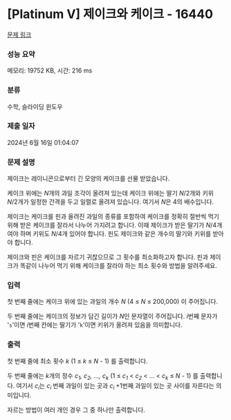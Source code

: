 # [Platinum V] 제이크와 케이크 - 16440 

[문제 링크](https://www.acmicpc.net/problem/16440) 

### 성능 요약

메모리: 19752 KB, 시간: 216 ms

### 분류

수학, 슬라이딩 윈도우

### 제출 일자

2024년 6월 16일 01:04:07

### 문제 설명

<p>제이크는 레이니콘으로부터 긴 모양의 케이크를 선물 받았습니다. </p>

<p>케이크 위에는 <em>N</em>개의 과일 조각이 올려져 있는데 케이크 위에는 딸기 <em>N</em>/2개와 키위 <em>N</em>/2개가 일정한 간격을 두고 일렬로 올려져 있습니다. 여기서 <em>N</em>은 4의 배수입니다.</p>

<p>제이크는 케이크를 핀과 올려진 과일의 종류를 포함하여 케이크를 정확히 절반씩 먹기 위해 받은 케이크를 잘라서 나누어 가지려고 합니다. 이때 제이크가 받은 딸기가 <em>N</em>/4개여야 하며 키위도 <em>N</em>/4개 있어야 합니다. 핀도 제이크와 같은 개수의 딸기와 키위를 받아야 합니다.</p>

<p>제이크와 핀은 케이크를 자르기 귀찮으므로 그 횟수를 최소화하고자 합니다. 핀과 제이크가 똑같이 나누어 먹기 위해 케이크를 잘라야 하는 최소 횟수와 방법을 알려주세요.</p>

### 입력 

 <p>첫 번째 줄에는 케이크 위에 있는 과일의 개수 <em>N</em> (4 ≤ <em>N</em> ≤ 200,000) 이 주어집니다.</p>

<p>두 번째 줄에는 케이크의 정보가 담긴 길이가 <em>N</em>인 문자열이 주어집니다. <em>i</em>번째 문자가 '<code>s</code>'이면 <em>i</em>번째 칸에는 딸기가 '<code>k</code>'이면 키위가 올려져 있음을 의미합니다.</p>

### 출력 

 <p>첫 번째 줄에 최소 횟수 <em>k</em> (1 ≤ <em>k</em> ≤ <em>N </em>- 1) 를 출력합니다.</p>

<p>두 번째 줄에는 <em>k</em>개의 정수 <em>c<sub>1</sub>, c<sub>2</sub>, ..., c<sub>k</sub></em> (1 ≤ <em>c<sub>1</sub></em> < <em>c<sub>2</sub></em> < ... < <em>c<sub>k</sub></em>  ≤ <em>N </em>- 1) 를 출력합니다. 여기서 <em>c<sub>i</sub></em>는 <em>c<sub>i </sub></em>번째 과일이 있는 곳과 <em>c<sub>i </sub></em>+1번째 과일이 있는 곳 사이를 자른다는 의미입니다.</p>

<p>자르는 방법이 여러 개인 경우 그 중 하나만 출력합니다.</p>

